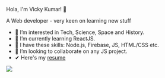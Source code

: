  Hola, I'm Vicky Kumar! 👋

 A Web developer - very keen on learning new stuff


- 👀 I’m interested in Tech, Science, Space and History.
- 🌱 I’m currently learning ReactJS.
- 🙌 I have these skills: Node.js, Firebase, JS, HTML/CSS etc.
- 💞️ I’m looking to collaborate on any JS project.
- ✔ Here's my [resume](https://github.com/vickykr78/vickykr78/files/8652574/resume.pdf)


<img src="https://github-readme-stats.vercel.app/api?username=vickykr78&&show_icons=true&title_color=ffffff&icon_color=bb2acf&text_color=daf7dc&bg_color=151515">

